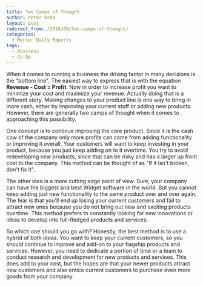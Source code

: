 ```yaml
---
title: Two Camps of Thought
author: Peter Urda
layout: post
redirect_from: /2010/09/two-camps-of-thought/
categories:
  - Mercer Daily Reports
tags:
  - Business
  - Co-Op
---
```


When it comes to running a business the driving factor in many decisions is the
"bottom line". The easiest way to express that is with the equation **Revenue -
Cost = Profit**. Now in order to increase profit you want to minimize your cost
and maximize your revenue. Actually doing that is a different story. Making
changes to your product line is one way to bring in more cash, either by
improving your current stuff or adding new products. However, there are
generally two camps of thought when it comes to approaching this possibility.

One concept is to continue improving the core product. Since it is the cash cow
of the company only more profits can come from adding functionality or improving
it overall. Your customers will want to keep investing in your product, because
you just keep adding on to it overtime. You try to avoid redeveloping new
products, since that can be risky and has a larger up front cost to the company.
This method can be thought of as "If it isn't broken, don't fix it".

The other idea is a more cutting edge point of view. Sure, your company can have
the biggest and best Widget software in the world. But you cannot keep adding
just new functionality to the same product over and over again. The fear is that
you'll end up losing your current customers and fail to attract new ones because
you do not bring out new and exciting products overtime. This method prefers to
constantly looking for new innovations or ideas to develop into full-fledged
products and services.

So which one should you go with? Honestly, the best method is to use a hybrid of
both ideas. You want to keep your current customers, so you should continue to
improve and add-on to your flagship products and services. However, you need to
dedicate a portion of time or a team to conduct research and development for new
products and services. This does add to your cost, but the hopes are that your
newer products attract new customers and also entice current customers to
purchase even more goods from your company.
